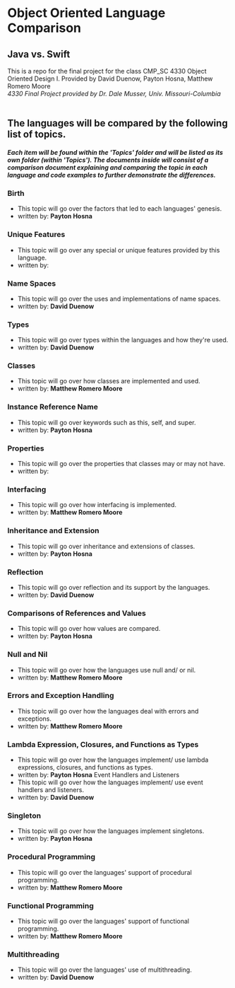 # Object Oriented Language Comparison
## Java vs. Swift
This is a repo for the final project for the class CMP_SC 4330 Object Oriented Design I.
Provided by David Duenow, Payton Hosna, Matthew Romero Moore
<br>_4330 Final Project provided by Dr. Dale Musser, Univ. Missouri-Columbia_
<br>
<br>
## The languages will be compared by the following list of topics.
#### _Each item will be found within the 'Topics' folder and will be listed as its own folder (within 'Topics'). The documents inside will consist of a comparison document explaining and comparing the topic in each language and code examples to further demonstrate the differences._
### Birth
* This topic will go over the factors that led to each languages' genesis.
* written by: **Payton Hosna** 
### Unique Features
* This topic will go over any special or unique features provided by this language.
* written by:
### Name Spaces
* This topic will go over the uses and implementations of name spaces.
* written by: **David Duenow** 
### Types
* This topic will go over types within the languages and how they're used.
* written by: **David Duenow** 
### Classes
* This topic will go over how classes are implemented and used.
* written by: **Matthew Romero Moore** 
### Instance Reference Name
* This topic will go over keywords such as this, self, and super.
* written by: **Payton Hosna** 
### Properties
* This topic will go over the properties that classes may or may not have.
* written by:
### Interfacing
* This topic will go over how interfacing is implemented.
* written by: **Matthew Romero Moore** 
### Inheritance and Extension
* This topic will go over inheritance and extensions of classes.
* written by: **Payton Hosna** 
### Reflection
* This topic will go over reflection and its support by the languages.
* written by: **David Duenow** 
### Comparisons of References and Values
* This topic will go over how values are compared.
* written by: **Payton Hosna** 
### Null and Nil
* This topic will go over how the languages use null and/ or nil.
* written by: **Matthew Romero Moore** 
### Errors and Exception Handling
* This topic will go over how the languages deal with errors and exceptions.
* written by: **Matthew Romero Moore** 
### Lambda Expression, Closures, and Functions as Types
* This topic will go over how the languages implement/ use lambda expressions, closures, and functions as types.
* written by: **Payton Hosna** 
Event Handlers and Listeners
* This topic will go over how the languages implement/ use event handlers and listeners.
* written by: **David Duenow** 
### Singleton
* This topic will go over how the languages implement singletons.
* written by: **Payton Hosna** 
### Procedural Programming
* This topic will go over the languages' support of procedural programming.
* written by: **Matthew Romero Moore** 
### Functional Programming
* This topic will go over the languages' support of functional programming.
* written by: **Matthew Romero Moore** 
### Multithreading
* This topic will go over the languages' use of multithreading.
* written by: **David Duenow** 
